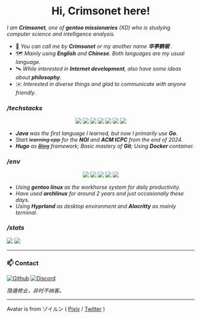 <div style="text-align: center;"><h1>Hi, Crimsonet here!</h1></div>

*I am **Crimsonet**, one of ***gentoo missionaries*** (XD) who is studying computer science and intelligence analysis.*

- 📡 *You can call me by **Crimsonet** or my another name **华亭鹤唳** .*
- 🗺️ *Mainly using **English** and **Chinese**. Both languages are my usual language.* 
- 🛰️ *While interested in **Internet development**, also have some ideas about **philosophy**.*
- ✉️ *Interested in diverse things and glad to communicate with anyone friendly.*

###  _/techstacks_

<div align="center">
    <a href="https://go.dev/"><img src="https://img.shields.io/badge/go-0095ff?style=for-the-badge&logo=go&logoColor=white" /></a>
    <a href="https://isocpp.org/"><img src="https://img.shields.io/badge/C%2B%2B-00599C?style=for-the-badge&logo=c%2B%2B&logoColor=white"/></a>
    <a href="https://www.java.com/"><img src="https://img.shields.io/badge/java-c34c00?style=for-the-badge&logo=openjdk&logoColor=white" /></a>
    <a href="https://git-scm.com/"><img src="https://img.shields.io/badge/GIT-E44C30?style=for-the-badge&logo=git&logoColor=white" /></a>
    <a href="https://www.docker.com/"><img src="https://img.shields.io/badge/Docker-1CA5E0?style=for-the-badge&logo=docker&logoColor=white" /></a>
    <a href="https://nginx.org/en/"><img src="https://img.shields.io/badge/nginx-009111?style=for-the-badge&logo=nginx&logoColor=white" /></a>
    <a href="https://gohugo.io/"><img src="https://img.shields.io/badge/Hugo-FF4088?style=for-the-badge&logo=hugo&logoColor=white" /></a>

</div>

- ***Java** was the first language I learned, but now I primarily use **Go**.*
- *Start ~~learning cpp~~ for the **NOI** and **ACM ICPC** from the end of 2024.*
- ***Hugo** as ~~[Blog](https://crimsonet.github.io/)~~ framework; Basic mastery of **Git**; Using **Docker** container.*

###  _/env_

<div align="center">
    <a href="https://gentoo.org/"><img src="https://img.shields.io/badge/gentoo-7417a7?style=for-the-badge&logo=gentoo&logoColor=white" /></a>
    <a href="https://archlinux.org/"><img src="https://img.shields.io/badge/arch-1793F1?style=for-the-badge&logo=arch-linux&logoColor=white" /></a>
    <a href="https://www.jetbrains.com/"><img src="https://img.shields.io/badge/GoLand-E55500?style=for-the-badge&logo=goland&logoColor=white" /></a>
    <a href="https://www.jetbrains.com/"><img src="https://img.shields.io/badge/CLion-E55500?style=for-the-badge&logo=clion&logoColor=white" /></a>
    <a href="https://hyprland.org/"><img src="https://img.shields.io/badge/hyprland-12b6d4?style=for-the-badge&logo=hyprland&logoColor=white" /></a>

</div>

- *Using **gentoo linux** as the workhorse system for daily productivity.*
- *Have used **archlinux** for around 2 years and just occasionally these days.*
- *Using **Hyprland** as desktop environment and **Alacritty** as mainly terminal.*


###  _/stats_

![](https://github-readme-stats.vercel.app/api?username=Crimsonet&show_icons=true&text_bold=false&bg_color=20242a&border_color=0000&title_color=fff&text_color=afbac4&icon_color=3190f3&ring_color=3190f3&border_radius=20)
![](https://github-readme-stats.vercel.app/api/top-langs/?username=Crimsonet&layout=compact&bg_color=242930&border_color=0000&title_color=fff&text_color=afbac4&border_radius=20)

- - -

### 📫 Contact

[![Github](https://img.shields.io/badge/@Crimsonet-000000?style=for-the-badge&logo=github&logoColor=white)](https://github.com/Crimsonet)
[![Discord](https://img.shields.io/badge/@Crimsonet-000000?style=for-the-badge&logo=discord&logoColor=white)](https://discordapp.com/users/crimsonet516)    

_隐遁修业，非时不纳客。_

- - -

Avatar is from ゾイルン ( [Pixiv](https://www.pixiv.net/users/2882559) / [Twitter](https://twitter.com/Zoirun) )
